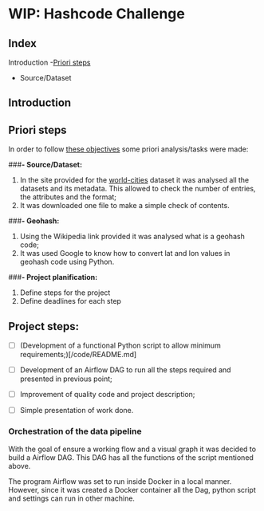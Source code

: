 # WIP: Hashcode Challenge

## Index
Introduction
-[Priori steps](https://github.com/guoliveira/hashcode_challenge#priori-steps)
  -  Source/Dataset


## Introduction




## Priori steps

In order to follow [these objectives](DataEngineer_Challenge.pdf) some priori analysis/tasks were made:

###**- Source/Dataset:**
1. In the site provided for the [world-cities](https://simplemaps.com/data/world-cities) dataset it was analysed all the datasets and its metadata. This allowed to check the number of entries, the attributes and the format;
2. It was downloaded one file to make a simple check of contents.

###**- Geohash:**
1. Using the Wikipedia link provided it was analysed what is a geohash code;
2. It was used Google to know how to convert lat and lon values in geohash code using Python.

###**- Project planification:**
1. Define steps for the project
2. Define deadlines for each step



## Project steps: 

- [ ] (Development of a functional Python script to allow minimum requirements;)[/code/README.md]
- [ ] Development of an Airflow DAG to run all the steps required and presented in previous point;
- [ ] Improvement of quality code and project description; 
- [ ] Simple presentation of work done.


### Orchestration of the data pipeline

With the goal of ensure a working flow and a visual graph it was decided to build a Airflow DAG.
This DAG has all the functions of the script mentioned above. 

The program Airflow was set to run inside Docker in a local manner. 
However, since it was created a Docker container all the Dag, python script and settings can run in other machine.
